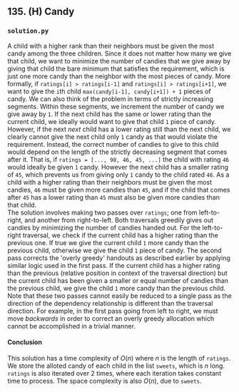 ## 135. (H) Candy

### `solution.py`
A child with a higher rank than their neighbors must be given the most candy among the three children. Since it does not matter how many we give that child, we want to minimize the number of candies that we give away by giving that child the bare minimum that satisfies the requirement, which is just one more candy than the neighbor with the most pieces of candy. More formally, if `ratings[i] > ratings[i-1]` and `ratings[i] > ratings[i+1]`, we want to give the `i`th child `max(candy[i-1], candy[i+1]) + 1` pieces of candy. We can also think of the problem in terms of strictly increasing segments. Within these segments, we increment the number of candy we give away by `1`. If the next child has the same or lower rating than the current child, we ideally would want to give that child `1` piece of candy. However, if the next *next* child has a lower rating still than the next child, we clearly cannot give the next child only `1` candy as that would violate the requirement. Instead, the correct number of candies to give to this child would depend on the length of the strictly decreasing segment that comes after it. That is, if `ratings = [..., 98, 46, 45, ...]` the child with rating `46` would ideally be given `1` candy. However the next child has a smaller rating of `45`, which prevents us from giving only `1` candy to the child rated `46`. As a child with a higher rating than their neighbors must be given the most candies, `46` must be given more candies than `45`, and if the child that comes after `45` has a lower rating than `45` must also be given more candies than that child.  
The solution involves making two passes over `ratings`; one from left-to-right, and another from right-to-left. Both traversals greedily gives out candies by minimizing the number of candies handed out. For the left-to-right traversal, we check if the current child has a higher rating than the previous one. If true we give the current child `1` more candy than the previous child, otherwise we give the child `1` piece of candy. The second pass corrects the 'overly greedy' handouts as described earlier by applying similar logic used in the first pass. If the current child has a higher rating than the previous (relative position in context of the traversal direction) but the current child has been given a smaller or equal number of candies than the previous child, we give the child `1` more candy than the previous child.  
Note that these two passes cannot easily be reduced to a single pass as the direction of the dependency relationship is different than the traversal direction. For example, in the first pass going from left to right, we must move *backwards* in order to correct an overly greedy allocation which cannot be accomplished in a trivial manner.  

#### Conclusion
This solution has a time complexity of $O(n)$ where $n$ is the length of `ratings`. We store the alloted candy of each child in the list `sweets`, which is $n$ long. `ratings` is also iterated over 2 times, where each iteration takes constant time to process. The space complexity is also $O(n)$, due to `sweets`.  
  

